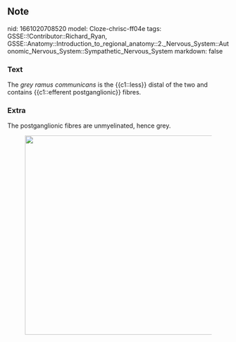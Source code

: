 ## Note
nid: 1661020708520
model: Cloze-chrisc-ff04e
tags: GSSE::!Contributor::Richard_Ryan, GSSE::Anatomy::Introduction_to_regional_anatomy::2._Nervous_System::Autonomic_Nervous_System::Sympathetic_Nervous_System
markdown: false

### Text
<div class="toggle">
  The <em>grey ramus communicans</em> is the {{c1::less}} distal of
  the two and contains {{c1::efferent postganglionic}} fibres.
</div>

### Extra
<p id="2ca96b22-a024-4a49-939a-68b291aa78a6" class="">The
postganglionic fibres are unmyelinated, hence grey.
<figure id="650b39a3-9e88-46b8-87c1-080572eea1c5" class="image">
  <a href= 
  "Sympathetic%20Nervous%20System%20c5175d8682a748a0b949604645b5a338/Untitled%208.png">
  <img style="width:452px" src= 
  "ade89fe4396efd67a8d2a1cf1b045a5da412eebf.png"></a>
</figure>
